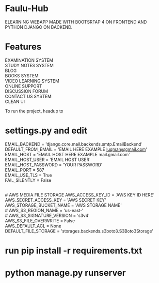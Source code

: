 # Faulu-Hub
ELEARNING WEBAPP MADE WITH BOOTSRTAP 4 ON FRONTEND AND PYTHON DJANGO ON BACKEND.

# Features
EXAMINATION SYSTEM <br>
STUDY NOTES SYSTEM <br>
BLOG <br>
BOOKS SYSTEM <br>
VIDEO LEARNING SYSTEM <br>
ONLINE SUPPORT <br>
DISCUSSION FORUM <br>
CONTACT US SYSTEM <br>
CLEAN UI<br>

To run the project, headup to
# settings.py and edit 
EMAIL_BACKEND = 'django.core.mail.backends.smtp.EmailBackend'<br>
DEFAULT_FROM_EMAIL = 'EMAIL HERE EXAMPLE luqman@gmail.com'<br>
EMAIL_HOST = 'EMAIL HOST HERE EXAMPLE mail.gmail.com'<br>
EMAIL_HOST_USER = 'EMAIL HOST USER'<br>
EMAIL_HOST_PASSWORD = 'YOUR PASSWORD'<br>
EMAIL_PORT = 587<br>
EMAIL_USE_TLS = True<br>
FAIL_SILENTLY = False<br>

<br>
# AWS MEDIA FILE STORAGE
AWS_ACCESS_KEY_ID = 'AWS KEY ID HERE'<br>
AWS_SECRET_ACCESS_KEY = 'AWS SECRET KEY'<br>
AWS_STORAGE_BUCKET_NAME = 'AWS STORAGE NAME'<br>
# AWS_S3_REGION_NAME = 'us-east-'<br>
# AWS_S3_SIGNATURE_VERSION = 's3v4'<br>
AWS_S3_FILE_OVERWRITE = False<br>
AWS_DEFAULT_ACL = None<br>
DEFAULT_FILE_STORAGE = 'storages.backends.s3boto3.S3Boto3Storage'<br>

# run pip install -r requirements.txt
# python manage.py runserver
